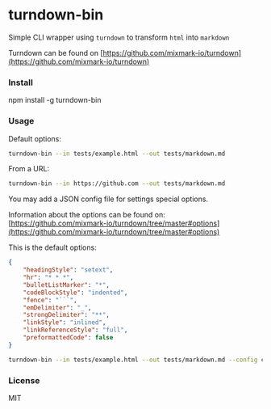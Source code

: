 # turndown-bin

Simple CLI wrapper using `turndown` to transform `html` into `markdown`

Turndown can be found on [https://github.com/mixmark-io/turndown](https://github.com/mixmark-io/turndown)

### Install

npm install -g turndown-bin


### Usage

Default options: 

```sh
turndown-bin --in tests/example.html --out tests/markdown.md
```

From a URL:

```sh
turndown-bin --in https://github.com --out tests/markdown.md
```

You may add a JSON config file for settings special options. 

Information about the options can be found on: [https://github.com/mixmark-io/turndown/tree/master#options](https://github.com/mixmark-io/turndown/tree/master#options)

This is the default options: 

```json
{
    "headingStyle": "setext",
    "hr": "* * *",
    "bulletListMarker": "*",
    "codeBlockStyle": "indented",
    "fence": "```",
    "emDelimiter": "_",
    "strongDelimiter": "**",
    "linkStyle": "inlined",
    "linkReferenceStyle": "full",
    "preformattedCode": false
}
```

```sh
turndown-bin --in tests/example.html --out tests/markdown.md --config config.json
```

### License

MIT
